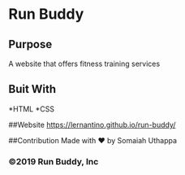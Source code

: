 # Run Buddy

## Purpose
A website that offers fitness training services

## Buit With
*HTML
*CSS

##Website
https://lernantino.github.io/run-buddy/

##Contribution
Made with ❤️ by Somaiah Uthappa

### ©️2019 Run Buddy, Inc 
